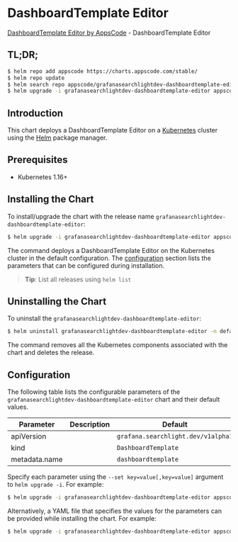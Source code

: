 # DashboardTemplate Editor

[DashboardTemplate Editor by AppsCode](https://byte.builders) - DashboardTemplate Editor

## TL;DR;

```bash
$ helm repo add appscode https://charts.appscode.com/stable/
$ helm repo update
$ helm search repo appscode/grafanasearchlightdev-dashboardtemplate-editor --version=v0.26.0
$ helm upgrade -i grafanasearchlightdev-dashboardtemplate-editor appscode/grafanasearchlightdev-dashboardtemplate-editor -n default --create-namespace --version=v0.26.0
```

## Introduction

This chart deploys a DashboardTemplate Editor on a [Kubernetes](http://kubernetes.io) cluster using the [Helm](https://helm.sh) package manager.

## Prerequisites

- Kubernetes 1.16+

## Installing the Chart

To install/upgrade the chart with the release name `grafanasearchlightdev-dashboardtemplate-editor`:

```bash
$ helm upgrade -i grafanasearchlightdev-dashboardtemplate-editor appscode/grafanasearchlightdev-dashboardtemplate-editor -n default --create-namespace --version=v0.26.0
```

The command deploys a DashboardTemplate Editor on the Kubernetes cluster in the default configuration. The [configuration](#configuration) section lists the parameters that can be configured during installation.

> **Tip**: List all releases using `helm list`

## Uninstalling the Chart

To uninstall the `grafanasearchlightdev-dashboardtemplate-editor`:

```bash
$ helm uninstall grafanasearchlightdev-dashboardtemplate-editor -n default
```

The command removes all the Kubernetes components associated with the chart and deletes the release.

## Configuration

The following table lists the configurable parameters of the `grafanasearchlightdev-dashboardtemplate-editor` chart and their default values.

|   Parameter   | Description |                    Default                    |
|---------------|-------------|-----------------------------------------------|
| apiVersion    |             | <code>grafana.searchlight.dev/v1alpha1</code> |
| kind          |             | <code>DashboardTemplate</code>                |
| metadata.name |             | <code>dashboardtemplate</code>                |


Specify each parameter using the `--set key=value[,key=value]` argument to `helm upgrade -i`. For example:

```bash
$ helm upgrade -i grafanasearchlightdev-dashboardtemplate-editor appscode/grafanasearchlightdev-dashboardtemplate-editor -n default --create-namespace --version=v0.26.0 --set apiVersion=grafana.searchlight.dev/v1alpha1
```

Alternatively, a YAML file that specifies the values for the parameters can be provided while
installing the chart. For example:

```bash
$ helm upgrade -i grafanasearchlightdev-dashboardtemplate-editor appscode/grafanasearchlightdev-dashboardtemplate-editor -n default --create-namespace --version=v0.26.0 --values values.yaml
```
